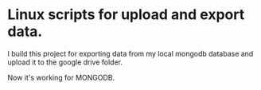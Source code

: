 # Linux scripts for upload and export data.
I build this project for exporting data from my local mongodb database and upload it to the google drive folder.

Now it's working for MONGODB.

